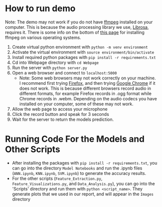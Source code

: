 # How to run demo
Note: The demo may not work if you do not have [ffmpeg](https://ffmpeg.org/) installed on your computer. This is because the audio processing library we use, [Librosa](https://librosa.org/), requires it. There is some info on the bottom of [this page](https://librosa.org/doc/0.8.1/install.html#ffmpeg) for installing ffmpeg on various operating systems.
1. Create virtual python environment with `python -m venv environment`
2. Activate the virtual environment with `source environment/bin/activate`
3. Install required python packages with `pip install -r requirements.txt`
4. Cd into Webpage directory with `cd Webpage`
5. Run the server with `python server.py`
6. Open a web browser and connect to `localhost:5000`
    - Note: Some web browsers may not work correctly on your machine. I recommend first trying [Firefox](https://www.mozilla.org/en-US/firefox/new/), and then trying [Google Chrome](https://www.google.com/chrome/) if it does not work. This is because different browsers record audio in different formats, for example Firefox records in .ogg format while Chrome records in .webm. Depending on the audio codecs you have installed on your computer, some of these may not work.
7. Allow the web page to access your microphone
8. Click the record button and speak for 3 seconds
9. Wait for the server to return the models prediction.

# Running Code For the Models and Other Scripts
- After installing the packages with `pip install -r requirements.txt`, you can go into the directory `Model Notebooks` and run the .ipynb files (`ANN.ipynb`, `KNN.ipynb`, `SVM.ipynb`) to generate the accuracy results.
- For the other scripts (`Feature_Extraction.py`, `Feature_Visualizations.py`, and `Data_Analysis.py`), you can go into the 'Scripts' directory and run them with `python <script_name>`. They generate plots that we used in our report, and will appear in the `Images` directory
